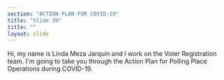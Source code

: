 ```yaml
---
section: "ACTION PLAN FOR COVID-19"
title: "Slide 39"
title: ""
layout: slide
---
```


Hi, my name is Linda Meza Jarquin and I work on the Voter Registration team. I'm going to take you through the Action Plan for Polling Place Operations during COVID-19.




